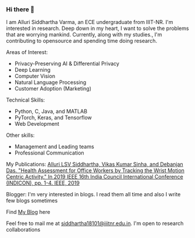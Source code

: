 ### Hi there 👋

I am Alluri Siddhartha Varma, an ECE undergraduate from IIIT-NR. I'm interested in research. Deep down in my heart, I want to solve the problems that are worrying mankind. Currently, along with my studies., I'm contributing to opensource and spending time doing research.

Areas of Interest:
- Privacy-Preserving AI & Differential Privacy
- Deep Learning 
- Computer Vision
- Natural Language Processing
- Customer Adoption (Marketing)

Technical Skills:
- Python, C, Java, and MATLAB
- PyTorch, Keras, and Tensorflow
- Web Development

Other skills:
- Management and Leading teams
- Professional Communication

My Publications:
[Alluri LSV Siddhartha, Vikas Kumar Sinha, and Debanjan Das. "Health Assessment for Office Workers by Tracking the Wrist Motion Centric Activity." In 2019 IEEE 16th India Council International Conference (INDICON), pp. 1-4. IEEE, 2019](https://ieeexplore.ieee.org/abstract/document/9030309/&hl=en&sa=T&oi=gsb&ct=res&cd=0&d=4936914686704041118&ei=2QhCYPybGueO6rQP6I-cwAw&scisig=AAGBfm19yCcRh-eDMuXxzwoWMQKLuSKyQA)


Blogger: I'm very interested in blogs. I read them all time and also I write few blogs sometimes

Find [My Blog](https://backpropogation.blogspot.com/) here

Feel free to mail me at siddhartha18101@iiitnr.edu.in. I'm open to research collaborations
